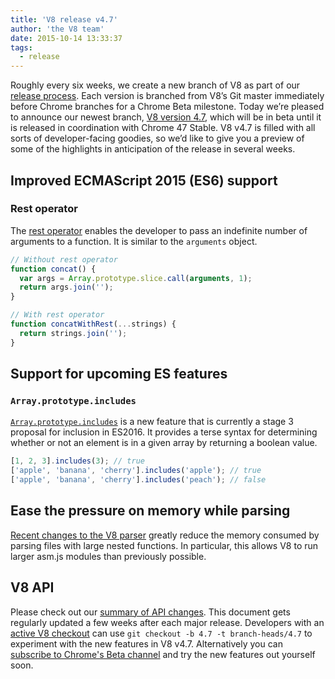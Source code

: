 ```yaml
---
title: 'V8 release v4.7'
author: 'the V8 team'
date: 2015-10-14 13:33:37
tags:
  - release
---
```

Roughly every six weeks, we create a new branch of V8 as part of our [release process](https://v8.dev/docs/release-process). Each version is branched from V8’s Git master immediately before Chrome branches for a Chrome Beta milestone. Today we’re pleased to announce our newest branch, [V8 version 4.7](https://chromium.googlesource.com/v8/v8.git/+log/branch-heads/4.7), which will be in beta until it is released in coordination with Chrome 47 Stable. V8 v4.7 is filled with all sorts of developer-facing goodies, so we’d like to give you a preview of some of the highlights in anticipation of the release in several weeks.

## Improved ECMAScript 2015 (ES6) support

### Rest operator

The [rest operator](https://developer.mozilla.org/en/docs/Web/JavaScript/Reference/Functions/rest_parameters) enables the developer to pass an indefinite number of arguments to a function. It is similar to the `arguments` object.

```js
// Without rest operator
function concat() {
  var args = Array.prototype.slice.call(arguments, 1);
  return args.join('');
}

// With rest operator
function concatWithRest(...strings) {
  return strings.join('');
}
```

## Support for upcoming ES features

### `Array.prototype.includes`

[`Array.prototype.includes`](https://developer.mozilla.org/en-US/docs/Web/JavaScript/Reference/Global_Objects/Array/includes) is a new feature that is currently a stage 3 proposal for inclusion in ES2016. It provides a terse syntax for determining whether or not an element is in a given array by returning a boolean value.

```js
[1, 2, 3].includes(3); // true
['apple', 'banana', 'cherry'].includes('apple'); // true
['apple', 'banana', 'cherry'].includes('peach'); // false
```

## Ease the pressure on memory while parsing

[Recent changes to the V8 parser](https://code.google.com/p/v8/issues/detail?id=4392) greatly reduce the memory consumed by parsing files with large nested functions. In particular, this allows V8 to run larger asm.js modules than previously possible.

## V8 API

Please check out our [summary of API changes](http://bit.ly/v8-api-changes). This document gets regularly updated a few weeks after each major release. Developers with an [active V8 checkout](https://v8.dev/docs/source-code#using-git) can use `git checkout -b 4.7 -t branch-heads/4.7` to experiment with the new features in V8 v4.7. Alternatively you can [subscribe to Chrome's Beta channel](https://www.google.com/chrome/browser/beta.html) and try the new features out yourself soon.

